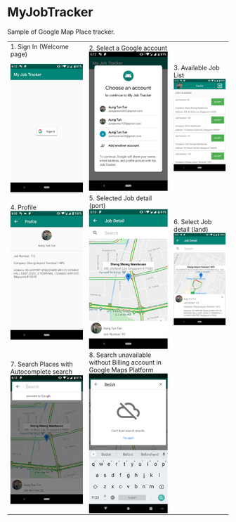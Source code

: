 # MyJobTracker

Sample of Google Map Place tracker.

<table>
 <tr>
  <td>
<div>1. Sign In (Welcome page) 

<img align="left" src="https://github.com/aungtuntun/MyJobTracker/blob/master/screenshots/1.signIn.png" /></a>
</div>
</td>
 <td>
<div>
2. Select a Google account
<img align="left" src="https://github.com/aungtuntun/MyJobTracker/blob/master/screenshots/2.choose%20account.png"  /></a>
</div>
</td>
<td>
<div>
 3. Available Job List
 <img align="left" src="https://github.com/aungtuntun/MyJobTracker/blob/master/screenshots/3.job%20list.png" /></a>
</div>
 </td>
 </tr>
 
 
 <tr>
 <td>
  <div>
4. Profile
<img align="left" src="https://github.com/aungtuntun/MyJobTracker/blob/master/screenshots/4.profile.png" /></a>
 </div>
 </td>
 
 
 <td>
 <div>
5. Selected Job detail (port)
<img align="left" src="https://github.com/aungtuntun/MyJobTracker/blob/master/screenshots/5.job%20detail%20portrait.png"  /></a>
</div>
</td>


 <td>
<div>
6. Select Job detail (land)
<img align="left" src="https://github.com/aungtuntun/MyJobTracker/blob/master/screenshots/6.job%20detail%20and%20description.png" /></a>
</div>
</td>
</tr>
 
 
<tr>
 <td>
<div>
7. Search Places with Autocomplete search
<img align="left" src="https://github.com/aungtuntun/MyJobTracker/blob/master/screenshots/7.autocomplete%20place%20search.png"  /></a>
</div>
</td>
 
 <td>
<div>
8. Search unavailable without Billing account in Google Maps Platform
<img align="left" src="https://github.com/aungtuntun/MyJobTracker/blob/master/screenshots/8.search%20unavailable.png" /></a>
</div>

</td>
</tr>
</table>
